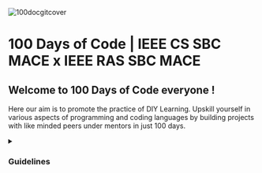 ![100docgitcover](https://user-images.githubusercontent.com/112563080/226259630-7d3a0ebd-7637-43b4-96a7-05f116957e8e.png)
# 100 Days of Code | IEEE CS SBC MACE x IEEE RAS SBC MACE

## Welcome to 100 Days of Code everyone !
Here our aim is to promote the practice of DIY Learning. Upskill yourself in various aspects of programming 
and coding languages by building projects with like minded peers under mentors in just 100 days. 

<details>
  <summary><h3>Guidelines</h3></summary> 
  <br>
  
  <br/>
  <ul>
    <li>All the weekly tasks along will be updated in this repo every week🗓️ by <b>Monday, 9pm IST</b></li>
    <li>Participants must create their own public repositories👩‍💻🧑‍💻 and must name it in the format: <b>your_first_name_and_last name-100DoC-IEEEMACE</b></li> 
    <li>The deadline to submit each task will be the <b>Sunday, 11:59pm IST</b> of every week. Only those participants who submit within the stipulated time will be recieving the certificates🏅 and... well, that's a surprise for now😉</li>
    <li>Submission simply means pushing your code💻 into your repos🤓</li> 
    
    
  </ul>
</details>

